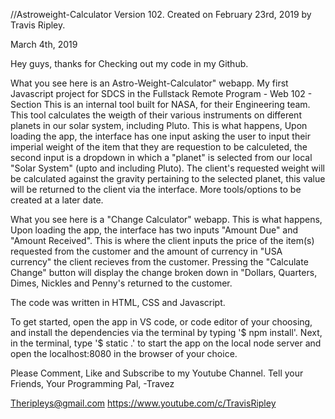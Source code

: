 //Astroweight-Calculator Version 102. Created on February 23rd, 2019 by Travis Ripley.

 March 4th, 2019

Hey guys, thanks for Checking out my code in my Github.

What you see here is an Astro-Weight-Calculator" webapp.
My first Javascript project for SDCS in the Fullstack Remote Program - Web 102 - Section
This is an internal tool built for NASA, for their Engineering team.
This tool calculates the weigth of their various instruments on different planets in our solar system, including Pluto.
This is what happens, Upon loading the app, the interface has one input asking the user to input their imperial weight of the item that they are requestion to be calculeted, the second input is a dropdown in which a "planet" is selected from our local "Solar System" (upto and including Pluto). The client's requested weight will be calculated against the gravity pertaining to the selected planet, this value will be returned to the client via the interface.
More tools/options to be created at a later date.

What you see here is a "Change Calculator" webapp. This is what happens, Upon loading the app, the interface has two inputs "Amount Due" and "Amount Received". This is where the client inputs the price of the item(s) requested from the customer and the amount of currency in "USA currency" the client recieves from the customer. Pressing the "Calculate Change" button will display the change broken down in "Dollars, Quarters, Dimes, Nickles and Penny's returned to the customer.

The code was written in HTML, CSS and Javascript.

To get started, open the app in VS code, or code editor of your choosing, and install the dependencies via the terminal by typing '$ npm install'. Next, in the terminal, type '$ static .' to start the app on the local node server and open the localhost:8080 in the browser of your choice.

Please Comment, Like and Subscribe to my Youtube Channel. Tell your Friends, Your Programming Pal, -Travez

Theripleys@gmail.com https://www.youtube.com/c/TravisRipley
